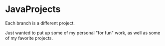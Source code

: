 # JavaProjects

Each branch is a different project.

Just wanted to put up some of my personal "for fun" work, as well as some of my favorite projects.
